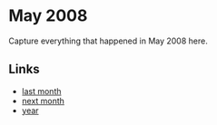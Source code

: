 # May 2008

Capture everything that happened in May 2008 here.

## Links
- [last month](calendar/months/2008-04.md)
- [next month](calendar/months/2008-06.md)
- [year](calendar/years/2008.md)
